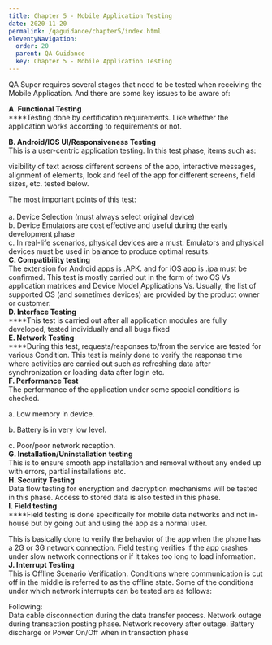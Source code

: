 ```yaml
---
title: Chapter 5 - Mobile Application Testing
date: 2020-11-20
permalink: /qaguidance/chapter5/index.html
eleventyNavigation:
  order: 20
  parent: QA Guidance
  key: Chapter 5 - Mobile Application Testing
---
```

QA Super requires several stages that need to be tested when receiving the Mobile Application. And there are some key issues to be aware of:

**A. Functional Testing**\
\*\*\*\*Testing done by certification requirements. Like whether the application works according to requirements or not.

**B. Android/IOS UI/Responsiveness Testing**\
This is a user-centric application testing. In this test phase, items such as:

visibility of text across different screens of the app, interactive messages, alignment of elements, look and feel of the app for different screens, field sizes, etc. tested below.

The most important points of this test:\
\
a. Device Selection (must always select original device)\
b. Device Emulators are cost effective and useful during the early development phase\
c. In real-life scenarios, physical devices are a must. Emulators and physical devices must be used in balance to produce optimal results.\
**C. Compatibility testing**\
The extension for Android apps is .APK. and for iOS app is .ipa must be confirmed. This test is mostly carried out in the form of two OS Vs application matrices and Device Model Applications Vs. Usually, the list of supported OS (and sometimes devices) are provided by the product owner or customer.\
**D. Interface Testing**\
\*\*\*\*This test is carried out after all application modules are fully developed, tested individually and all bugs fixed\
**E. Network Testing**\
\*\*\*\*During this test, requests/responses to/from the service are tested for various Condition. This test is mainly done to verify the response time where activities are carried out such as refreshing data after synchronization or loading data after login etc.\
**F. Performance Test**\
The performance of the application under some special conditions is checked.

a. Low memory in device.

b. Battery is in very low level.

c. Poor/poor network reception.\
**G. Installation/Uninstallation testing**\
This is to ensure smooth app installation and removal without any ended up with errors, partial installations etc.\
**H. Security Testing**\
Data flow testing for encryption and decryption mechanisms will be tested in this phase. Access to stored data is also tested in this phase.\
**I. Field testing**\
\*\*\*\*Field testing is done specifically for mobile data networks and not in-house but by going out and using the app as a normal user.

This is basically done to verify the behavior of the app when the phone has a 2G or 3G network connection. Field testing verifies if the app crashes under slow network connections or if it takes too long to load information.\
**J. Interrupt Testing**\
This is Offline Scenario Verification. Conditions where communication is cut off in the middle is referred to as the offline state. Some of the conditions under which network interrupts can be tested are as follows:

Following:\
Data cable disconnection during the data transfer process. Network outage during transaction posting phase. Network recovery after outage. Battery discharge or Power On/Off when in transaction phase
